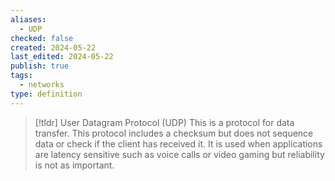 ```yaml
---
aliases:
  - UDP
checked: false
created: 2024-05-22
last_edited: 2024-05-22
publish: true
tags:
  - networks
type: definition
---
```

>[!tldr] User Datagram Protocol (UDP)
>This is a protocol for data transfer. This protocol includes a checksum but does not sequence data or check if the client has received it. It is used when applications are latency sensitive such as voice calls or video gaming but reliability is not as important. 


